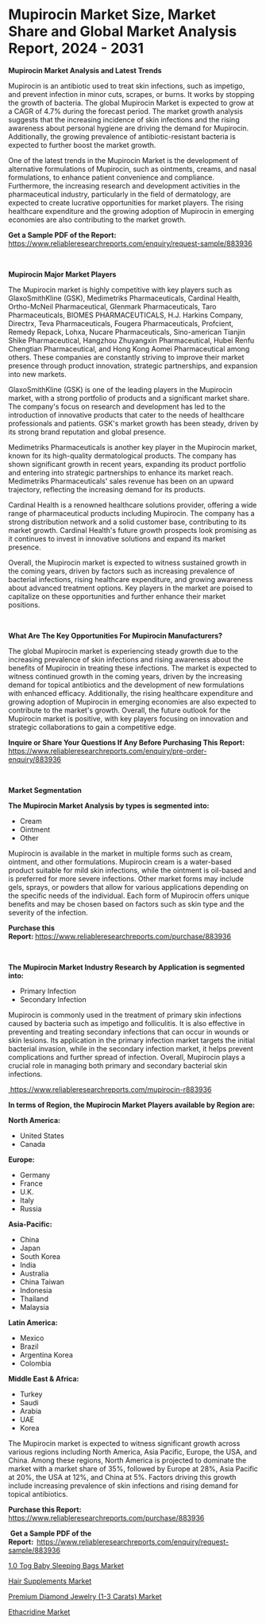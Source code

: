 <p><h1>Mupirocin Market Size, Market Share and Global Market Analysis Report, 2024 - 2031</h1></p><p><strong>Mupirocin Market Analysis and Latest Trends</strong></p>
<p><p>Mupirocin is an antibiotic used to treat skin infections, such as impetigo, and prevent infection in minor cuts, scrapes, or burns. It works by stopping the growth of bacteria. The global Mupirocin Market is expected to grow at a CAGR of 4.7% during the forecast period. The market growth analysis suggests that the increasing incidence of skin infections and the rising awareness about personal hygiene are driving the demand for Mupirocin. Additionally, the growing prevalence of antibiotic-resistant bacteria is expected to further boost the market growth.</p><p>One of the latest trends in the Mupirocin Market is the development of alternative formulations of Mupirocin, such as ointments, creams, and nasal formulations, to enhance patient convenience and compliance. Furthermore, the increasing research and development activities in the pharmaceutical industry, particularly in the field of dermatology, are expected to create lucrative opportunities for market players. The rising healthcare expenditure and the growing adoption of Mupirocin in emerging economies are also contributing to the market growth.</p></p>
<p><strong>Get a Sample PDF of the Report:&nbsp;</strong> <a href="https://www.reliableresearchreports.com/enquiry/request-sample/883936">https://www.reliableresearchreports.com/enquiry/request-sample/883936</a></p>
<p>&nbsp;</p>
<p><strong>Mupirocin Major Market Players</strong></p>
<p><p>The Mupirocin market is highly competitive with key players such as GlaxoSmithKline (GSK), Medimetriks Pharmaceuticals, Cardinal Health, Ortho-McNeil Pharmaceutical, Glenmark Pharmaceuticals, Taro Pharmaceuticals, BIOMES PHARMACEUTICALS, H.J. Harkins Company, Directrx, Teva Pharmaceuticals, Fougera Pharmaceuticals, Profcient, Remedy Repack, Lohxa, Nucare Pharmaceuticals, Sino-american Tianjin Shike Pharmaceutical, Hangzhou Zhuyangxin Pharmaceutical, Hubei Renfu Chengtian Pharmaceutical, and Hong Kong Aomei Pharmaceutical among others. These companies are constantly striving to improve their market presence through product innovation, strategic partnerships, and expansion into new markets.</p><p>GlaxoSmithKline (GSK) is one of the leading players in the Mupirocin market, with a strong portfolio of products and a significant market share. The company's focus on research and development has led to the introduction of innovative products that cater to the needs of healthcare professionals and patients. GSK's market growth has been steady, driven by its strong brand reputation and global presence.</p><p>Medimetriks Pharmaceuticals is another key player in the Mupirocin market, known for its high-quality dermatological products. The company has shown significant growth in recent years, expanding its product portfolio and entering into strategic partnerships to enhance its market reach. Medimetriks Pharmaceuticals' sales revenue has been on an upward trajectory, reflecting the increasing demand for its products.</p><p>Cardinal Health is a renowned healthcare solutions provider, offering a wide range of pharmaceutical products including Mupirocin. The company has a strong distribution network and a solid customer base, contributing to its market growth. Cardinal Health's future growth prospects look promising as it continues to invest in innovative solutions and expand its market presence.</p><p>Overall, the Mupirocin market is expected to witness sustained growth in the coming years, driven by factors such as increasing prevalence of bacterial infections, rising healthcare expenditure, and growing awareness about advanced treatment options. Key players in the market are poised to capitalize on these opportunities and further enhance their market positions.</p></p>
<p>&nbsp;</p>
<p><strong>What Are The Key Opportunities For Mupirocin Manufacturers?</strong></p>
<p><p>The global Mupirocin market is experiencing steady growth due to the increasing prevalence of skin infections and rising awareness about the benefits of Mupirocin in treating these infections. The market is expected to witness continued growth in the coming years, driven by the increasing demand for topical antibiotics and the development of new formulations with enhanced efficacy. Additionally, the rising healthcare expenditure and growing adoption of Mupirocin in emerging economies are also expected to contribute to the market's growth. Overall, the future outlook for the Mupirocin market is positive, with key players focusing on innovation and strategic collaborations to gain a competitive edge.</p></p>
<p><strong>Inquire or Share Your Questions If Any Before Purchasing This Report:</strong> <a href="https://www.reliableresearchreports.com/enquiry/pre-order-enquiry/883936">https://www.reliableresearchreports.com/enquiry/pre-order-enquiry/883936</a></p>
<p>&nbsp;</p>
<p><strong>Market Segmentation</strong></p>
<p><strong>The Mupirocin Market Analysis by types is segmented into:</strong></p>
<p><ul><li>Cream</li><li>Ointment</li><li>Other</li></ul></p>
<p><p>Mupirocin is available in the market in multiple forms such as cream, ointment, and other formulations. Mupirocin cream is a water-based product suitable for mild skin infections, while the ointment is oil-based and is preferred for more severe infections. Other market forms may include gels, sprays, or powders that allow for various applications depending on the specific needs of the individual. Each form of Mupirocin offers unique benefits and may be chosen based on factors such as skin type and the severity of the infection.</p></p>
<p><strong>Purchase this Report:&nbsp;</strong><a href="https://www.reliableresearchreports.com/purchase/883936">https://www.reliableresearchreports.com/purchase/883936</a></p>
<p>&nbsp;</p>
<p><strong>The Mupirocin Market Industry Research by Application is segmented into:</strong></p>
<p><ul><li>Primary Infection</li><li>Secondary Infection</li></ul></p>
<p><p>Mupirocin is commonly used in the treatment of primary skin infections caused by bacteria such as impetigo and folliculitis. It is also effective in preventing and treating secondary infections that can occur in wounds or skin lesions. Its application in the primary infection market targets the initial bacterial invasion, while in the secondary infection market, it helps prevent complications and further spread of infection. Overall, Mupirocin plays a crucial role in managing both primary and secondary bacterial skin infections.</p></p>
<p><a href="https://www.reliableresearchreports.com/mupirocin-r883936">&nbsp;https://www.reliableresearchreports.com/mupirocin-r883936</a></p>
<p><strong>In terms of Region, the Mupirocin Market Players available by Region are:</strong></p>
<p>
    <p> <strong> North America: </strong>
        <ul>
            <li>United States</li>
            <li>Canada</li>
        </ul>
        </p> 
    <p> <strong> Europe: </strong>
        <ul>
            <li>Germany</li>
            <li>France</li>
            <li>U.K.</li>
            <li>Italy</li>
            <li>Russia</li>
        </ul>
        </p> 
    <p> <strong> Asia-Pacific: </strong>
        <ul>
            <li>China</li>
            <li>Japan</li>
            <li>South Korea</li>
            <li>India</li>
            <li>Australia</li>
            <li>China Taiwan</li>
            <li>Indonesia</li>
            <li>Thailand</li>
            <li>Malaysia</li>
        </ul>
        </p> 
    <p> <strong> Latin America: </strong>
        <ul>
            <li>Mexico</li>
            <li>Brazil</li>
            <li>Argentina Korea</li>
            <li>Colombia</li>
        </ul>
        </p> 
    <p> <strong> Middle East & Africa: </strong>
        <ul>
            <li>Turkey</li>
            <li>Saudi</li>
            <li>Arabia</li>
            <li>UAE</li>
            <li>Korea</li>
        </ul>
    </p>
    </p>
<p><p>The Mupirocin market is expected to witness significant growth across various regions including North America, Asia Pacific, Europe, the USA, and China. Among these regions, North America is projected to dominate the market with a market share of 35%, followed by Europe at 28%, Asia Pacific at 20%, the USA at 12%, and China at 5%. Factors driving this growth include increasing prevalence of skin infections and rising demand for topical antibiotics.</p></p>
<p><strong>Purchase this Report: </strong><a href="https://www.reliableresearchreports.com/purchase/883936">https://www.reliableresearchreports.com/purchase/883936</a></p>
<p>&nbsp;<strong>Get a Sample PDF of the Report:&nbsp;&nbsp;</strong><a href="https://www.reliableresearchreports.com/enquiry/request-sample/883936">https://www.reliableresearchreports.com/enquiry/request-sample/883936</a></p>
<p><strong></strong></p>
<p><p><a href="https://www.linkedin.com/pulse/10-tog-baby-sleeping-bags-market-insight-trends-growth-forecasted-wmpfe">1.0 Tog Baby Sleeping Bags Market</a></p><p><a href="https://github.com/lorenzaSchmeler/Market-Research-Report-List-1/blob/main/hair-supplements-market.md">Hair Supplements Market</a></p><p><a href="https://www.linkedin.com/pulse/premium-diamond-jewelry-1-3-carats-market-size-reveals-best-marketing-lixpe">Premium Diamond Jewelry (1-3 Carats) Market</a></p><p><a href="https://github.com/AdrianaPaucek2023/Market-Research-Report-List-1/blob/main/ethacridine-market.md">Ethacridine Market</a></p></p>